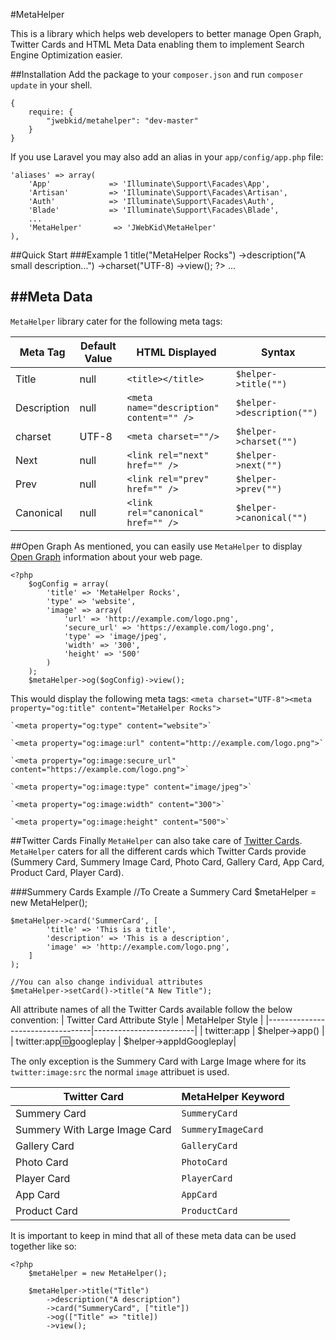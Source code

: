 #MetaHelper

This is a library which helps web developers to better manage Open Graph, Twitter Cards and HTML Meta Data enabling them to implement Search Engine Optimization easier.

##Installation
Add the package to your `composer.json` and run `composer update` in your shell.

    {
        require: {
            "jwebkid/metahelper": "dev-master"
        }
    }
    
If you use Laravel you may also add an alias in your `app/config/app.php` file:

    'aliases' => array(
        'App'             => 'Illuminate\Support\Facades\App',
        'Artisan'         => 'Illuminate\Support\Facades\Artisan',
        'Auth'            => 'Illuminate\Support\Facades\Auth',
        'Blade'           => 'Illuminate\Support\Facades\Blade',
        ...
        'MetaHelper'       => 'JWebKid\MetaHelper'
    ),

##Quick Start
###Example 1
    <html lang="en">
    <head>
        <?php
            $meta = new MetaHelper();
            $meta->title("MetaHelper Rocks")
                ->description("A small description...")
                ->charset("UTF-8)
                ->view();
        ?>
    ...

##Meta Data
---------
`MetaHelper` library cater for the following meta tags:

|Meta Tag     | Default Value      | HTML Displayed                                   | Syntax
|-------------|--------------------|--------------------------------------------------|-----------------------------
| Title       | null               | `<title></title>`                                | `$helper->title("")`
| Description | null               | `<meta name="description" content="" />`         | `$helper->description("")`
| charset     | UTF-8              | `<meta charset=""/>`                             | `$helper->charset("")`
| Next        | null               | `<link rel="next" href="" />`                    | `$helper->next("")`
| Prev        | null               | `<link rel="prev" href="" />`                    | `$helper->prev("")`
| Canonical   | null               | `<link rel="canonical" href="" />`               | `$helper->canonical("")`

##Open Graph
As mentioned, you can easily use `MetaHelper` to display [Open Graph](http://ogp.me/) information about your web page.

    <?php
        $ogConfig = array(
            'title' => 'MetaHelper Rocks',
            'type' => 'website',
            'image' => array(
                'url' => 'http://example.com/logo.png',
                'secure_url' => 'https://example.com/logo.png',
                'type' => 'image/jpeg',
                'width' => '300',
                'height' => '500'
            )
        );
        $metaHelper->og($ogConfig)->view();

This would display the following meta tags:
    `<meta charset="UTF-8"><meta property="og:title" content="MetaHelper Rocks">`
    
    `<meta property="og:type" content="website">`
    
    `<meta property="og:image:url" content="http://example.com/logo.png">`
    
    `<meta property="og:image:secure_url" content="https://example.com/logo.png">`
    
    `<meta property="og:image:type" content="image/jpeg">`
    
    `<meta property="og:image:width" content="300">`
    
    `<meta property="og:image:height" content="500">`

##Twitter Cards
Finally `MetaHelper` can also take care of [Twitter Cards](https://dev.twitter.com/docs/cards). `MetaHelper` caters for all the different cards which Twitter Cards provide (Summery Card, Summery Image Card, Photo Card, Gallery Card, App Card, Product Card, Player Card).

###Summery Cards Example
    //To Create a Summery Card
    $metaHelper = new MetaHelper();
    
    $metaHelper->card('SummerCard', [
            'title' => 'This is a title',
            'description' => 'This is a description',
            'image' => 'http://example.com/logo.png',
        ]
    );
    
    //You can also change individual attributes
    $metaHelper->setCard()->title("A New Title");

All attribute names of all the Twitter Cards available follow the below convention:
| Twitter Card Attribute Style     | MetaHelper Style        |
|----------------------------------|-------------------------|
| twitter:app                      | $helper->app()          |
| twitter:app:id:googleplay        | $helper->appIdGoogleplay|

The only exception is the Summery Card with Large Image where for its `twitter:image:src` the normal `image` attribuet is used.

| Twitter Card                   | MetaHelper Keyword  |
|--------------------------------|---------------------|
| Summery Card                   | `SummeryCard`
| Summery With Large Image Card  | `SummeryImageCard`
| Gallery Card                   | `GalleryCard`
| Photo Card                     | `PhotoCard`
| Player Card                    | `PlayerCard`
| App Card                       | `AppCard`
| Product Card                   | `ProductCard`

It is important to keep in mind that all of these meta data can be used together like so:

    <?php
        $metaHelper = new MetaHelper();
        
        $metaHelper->title("Title")
            ->description("A description")
            ->card("SummeryCard", ["title"])
            ->og(["Title" => "title])
            ->view();
